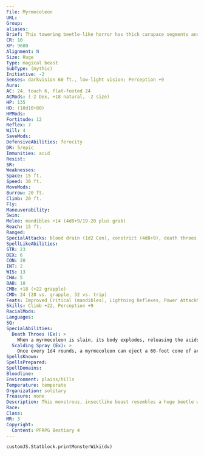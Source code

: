 ```yaml
---
File: Myrmecoleon
URL: 
Group: 
aliases: 
Brief: This towering beetle-like horror has thick carapace segments and massive mandibles that leak sizzling acid.
CR: 10
XP: 9600
Alignment: N
Size: Huge
Type: magical beast
SubType: (mythic)
Initiative: -2
Senses: darkvision 60 ft., low-light vision; Perception +9
Aura: 
AC: 24, touch 6, flat-footed 24
ACMods: (-2 Dex, +18 natural, -2 size)
HP: 135
HD: (10d10+80)
HPMods: 
Fortitude: 12
Reflex: 7
Will: 4
SaveMods: 
DefensiveAbilities: ferocity
DR: 5/epic
Immunities: acid
Resist: 
SR: 
Weaknesses: 
Space: 15 ft.
Speed: 30 ft.
MoveMods: 
Burrow: 20 ft.
Climb: 20 ft.
Fly: 
Maneuverability: 
Swim: 
Melee: mandibles +14 (4d8+9/19-20 plus grab)
Reach: 15 ft.
Ranged: 
SpecialAttacks: blood drain (1d2 Con), constrict (4d8+9), death throes, mythic power (3/day, surge +1d6), scalding spray, trample (2d8+9, DC 21)
SpellLikeAbilities: 
STR: 23
DEX: 6
CON: 20
INT: 2
WIS: 13
CHA: 5
BAB: 10
CMB: +18 (+22 grapple)
CMD: 24 (28 vs. grapple, 32 vs. trip)
Feats: Improved Critical (mandibles), Lightning Reflexes, Power AttackM, Shatter Defenses, Weapon FocusM (mandibles)
Skills: Climb +22, Perception +9
RacialMods: 
Languages: 
SQ: 
SpecialAbilities:
  Death Throes (Ex): >
    When a myrmecoleon is slain, its body explodes, releasing the acids that churn within it. All creatures within a 20-foot-radius burst take 4d8 acid damage (Reflex DC 20 half). The save DC is Constitution-based.
  Scalding Spray (Ex): >
    Once every 1d4 rounds, a myrmecoleon can eject a 60-foot cone of acidic chemicals from its mouth. Creatures caught in the blast take 8d6 points of acid damage and are blinded for 10 minutes (Reflex DC 20 half damage and negates blindness). Following the initial blast, the chemicals vaporize into a thick and noxious cloud 20 feet high with a 40-foot radius. Within the cloud, all sight is obscured beyond 5 feet. Furthermore, any living creature within the area of effect must succeed at a DC 20 Fortitude save or become nauseated for as long as it remains in the cloud and for 1d4+1 rounds after it leaves the cloud. Any creature that succeeds at its save but remains in the cloud must continue to save each round on the myrmecoleon's turn. This is a poison effect. The save DCs for this ability are Constitution-based.
SpellsKnown: 
SpellsPrepared: 
SpellDomains: 
Bloodline: 
Environment: plains/hills
Temperature: temperate
Organization: solitary
Treasure: none
Description: This monstrous, insectlike beast resembles a huge beetle with gleaming black armored plates. Around its head and neck the chitin forms a great mane of jagged spikes. Its insides swirl with acidic juices. Myrmecoleons live in remote areas where they claim large territories of wilderness as their hunting grounds. They're often drawn to far-f lung ancient ruins and sites of mythic power, and sometimes act as guardians of such places. This has led some sages to theorize that some myrmecoleons aren't born but are spontaneously created by sites thrumming with mythic power. These creatures only rarely interact with others of their kind-and these interactions usually end in brutal and destructive death matches. Myrmecoleons are cannibals and readily eat those they defeat. When fighting, these insects put on great displays to intimidate rivals or other threats. Myrmecoleons are known to roll in the corpses of their prey, impaling the bodies upon their carapaces and leaving them there to rot. Why they perform this gruesome act remains unknown. Those who have studied the creature to understand its r u d ime nt a r y i nt e l l i g enc e hypothesi ze that it might be some sort of a display to showcase its strength to others of its kind, or even be one part of an elaborate mating ritual.
Race: 
Class: 
MR: 3
Copyright:
  Content: PFRPG Bestiary 4
---
```

```dataviewjs
customJS.Statblock.printMonsterWiki(dv)
```
